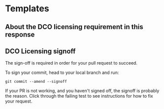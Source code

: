 # Templates

## About the DCO licensing requirement in this response



## DCO Licensing signoff

The sign-off is required in order for your pull request to succeed.

To sign your commit, head to your local branch and run:

~~~
git commit --amend --signoff

~~~

If your PR is not working, and you haven't signed off, the signoff is probably the reason. Click through the failing test to see instructions for how to fix your request.
